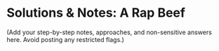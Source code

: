 # Solutions & Notes: A Rap Beef

(Add your step-by-step notes, approaches, and non-sensitive answers here. Avoid posting any restricted flags.)
